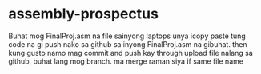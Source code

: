 # assembly-prospectus

Buhat mog FinalProj.asm na file sainyong laptops unya icopy paste tung code na gi push nako sa github sa inyong FinalProj.asm na gibuhat. then kung gusto namo mag commit and push kay through upload file nalang sa github, buhat lang mog branch. ma merge raman siya if same file name

